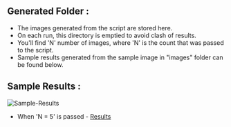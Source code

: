 ## Generated Folder :

- The images generated from the script are stored here.
- On each run, this directory is emptied to avoid clash of results.
- You'll find 'N' number of images, where 'N' is the count that was passed to the script.
- Sample results generated from the sample image in "images" folder can be found below.

## Sample Results :

![Sample-Results](https://i.imgur.com/isDFszv.jpg)
- When 'N = 5' is passed - [Results](https://i.imgur.com/isDFszv.jpg)